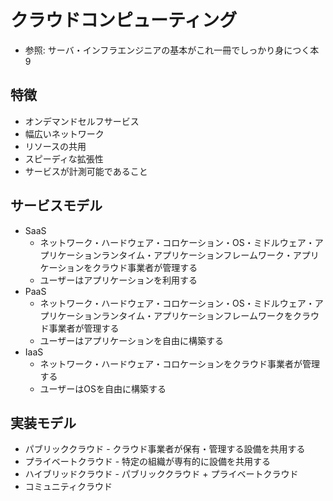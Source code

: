 # クラウドコンピューティング
- 参照: サーバ・インフラエンジニアの基本がこれ一冊でしっかり身につく本 9

## 特徴
- オンデマンドセルフサービス
- 幅広いネットワーク
- リソースの共用
- スピーディな拡張性
- サービスが計測可能であること

## サービスモデル
- SaaS
  - ネットワーク・ハードウェア・コロケーション・OS・ミドルウェア・アプリケーションランタイム・アプリケーションフレームワーク・アプリケーションをクラウド事業者が管理する
  - ユーザーはアプリケーションを利用する
- PaaS
  - ネットワーク・ハードウェア・コロケーション・OS・ミドルウェア・アプリケーションランタイム・アプリケーションフレームワークをクラウド事業者が管理する
  - ユーザーはアプリケーションを自由に構築する
- IaaS
  - ネットワーク・ハードウェア・コロケーションをクラウド事業者が管理する
  - ユーザーはOSを自由に構築する

## 実装モデル
- パブリッククラウド - クラウド事業者が保有・管理する設備を共用する
- プライベートクラウド - 特定の組織が専有的に設備を共用する
- ハイブリッドクラウド - パブリッククラウド + プライベートクラウド
- コミュニティクラウド
